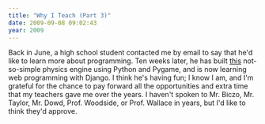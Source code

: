 ```yaml
---
title: "Why I Teach (Part 3)"
date: 2009-09-08 09:02:43
year: 2009
---
```

Back in June, a high school student contacted me by email to say that he'd like to learn more about programming. Ten weeks later, he has built <a href="http://www.youtube.com/watch?v=xNGzRmnv-Q8">this</a> not-so-simple physics engine using Python and Pygame, and is now learning web programming with Django. I think he's having fun; I know I am, and I'm grateful for the chance to pay forward all the opportunities and extra time that my teachers gave me over the years. I haven't spoken to Mr. Biczo, Mr. Taylor, Mr. Dowd, Prof. Woodside, or Prof. Wallace in years, but I'd like to think they'd approve.
